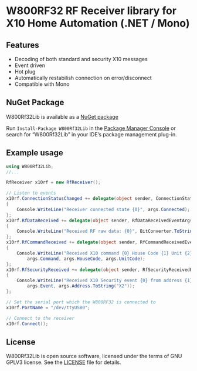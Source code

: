 # W800RF32 RF Receiver library for X10 Home Automation (.NET / Mono)

## Features

- Decoding of both standard and security X10 messages
- Event driven
- Hot plug
- Automatically restabilish connection on error/disconnect
- Compatible with Mono

## NuGet Package

W800Rf32Lib  is available as a [NuGet package](https://www.nuget.org/packages/W800Rf32Lib)

Run `Install-Package W800Rf32Lib` in the [Package Manager Console](http://docs.nuget.org/docs/start-here/using-the-package-manager-console) or search for “W800Rf32Lib” in your IDE’s package management plug-in.

## Example usage

```csharp
using W800Rf32Lib;
//...

RfReceiver x10rf = new RfReceiver();

// Listen to events
x10rf.ConnectionStatusChanged += delegate(object sender, ConnectionStatusChangedEventArgs args)
{
    Console.WriteLine("Receiver connected state {0}", args.Connected);
};
x10rf.RfDataReceived += delegate(object sender, RfDataReceivedEventArgs args)
{
    Console.WriteLine("Received RF raw data: {0}", BitConverter.ToString(args.Data));
};
x10rf.RfCommandReceived += delegate(object sender, RfCommandReceivedEventArgs args)
{
    Console.WriteLine("Received X10 command {0} House Code {1} Unit {2}",
        args.Command, args.HouseCode, args.UnitCode);
};
x10rf.RfSecurityReceived += delegate(object sender, RfSecurityReceivedEventArgs args)
{
    Console.WriteLine("Received X10 Security event {0} from address {1}",
        args.Event, args.Address.ToString("X2"));
};

// Set the serial port which the W800RF32 is connected to
x10rf.PortName = "/dev/ttyUSB0";

// Connect to the receiver
x10rf.Connect();
```

## License

W800Rf32Lib is open source software, licensed under the terms of GNU GPLV3 license. See the [LICENSE](LICENSE) file for details.
